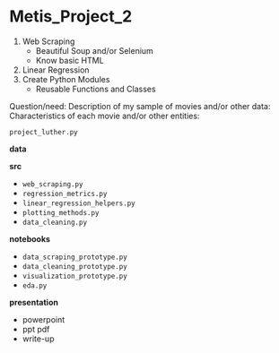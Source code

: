 # Metis_Project_2

1. Web Scraping 
    * Beautiful Soup and/or Selenium
    * Know basic HTML
2. Linear Regression
3. Create Python Modules
    * Reusable Functions and Classes

Question/need:
Description of my sample of movies and/or other data:
Characteristics of each movie and/or other entities:

`project_luther.py`

__data__

__src__ 
* `web_scraping.py`
* `regression_metrics.py`
* `linear_regression_helpers.py`
* `plotting_methods.py`
* `data_cleaning.py`

__notebooks__
* `data_scraping_prototype.py`
* `data_cleaning_prototype.py`
* `visualization_prototype.py`
* `eda.py`

__presentation__
* powerpoint
* ppt pdf
* write-up

